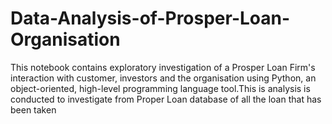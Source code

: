 # Data-Analysis-of-Prosper-Loan-Organisation
This notebook contains exploratory investigation of a Prosper Loan Firm's interaction with customer, investors and the organisation using Python, an object-oriented, high-level programming language tool.This is  analysis is conducted to investigate from Proper Loan database of all the loan that has been taken
